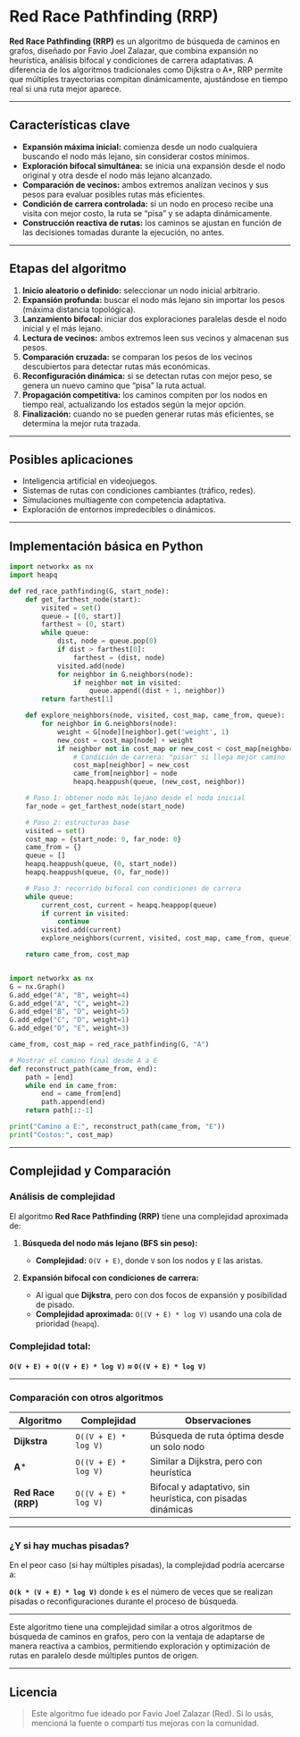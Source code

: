 # Red Race Pathfinding (RRP)

**Red Race Pathfinding (RRP)** es un algoritmo de búsqueda de caminos en grafos, diseñado por Favio Joel Zalazar, que combina expansión no heurística, análisis bifocal y condiciones de carrera adaptativas. A diferencia de los algoritmos tradicionales como Dijkstra o A*, RRP permite que múltiples trayectorias compitan dinámicamente, ajustándose en tiempo real si una ruta mejor aparece.

---

## Características clave

- **Expansión máxima inicial:** comienza desde un nodo cualquiera buscando el nodo más lejano, sin considerar costos mínimos.
- **Exploración bifocal simultánea:** se inicia una expansión desde el nodo original y otra desde el nodo más lejano alcanzado.
- **Comparación de vecinos:** ambos extremos analizan vecinos y sus pesos para evaluar posibles rutas más eficientes.
- **Condición de carrera controlada:** si un nodo en proceso recibe una visita con mejor costo, la ruta se “pisa” y se adapta dinámicamente.
- **Construcción reactiva de rutas:** los caminos se ajustan en función de las decisiones tomadas durante la ejecución, no antes.

---

## Etapas del algoritmo

1. **Inicio aleatorio o definido:** seleccionar un nodo inicial arbitrario.
2. **Expansión profunda:** buscar el nodo más lejano sin importar los pesos (máxima distancia topológica).
3. **Lanzamiento bifocal:** iniciar dos exploraciones paralelas desde el nodo inicial y el más lejano.
4. **Lectura de vecinos:** ambos extremos leen sus vecinos y almacenan sus pesos.
5. **Comparación cruzada:** se comparan los pesos de los vecinos descubiertos para detectar rutas más económicas.
6. **Reconfiguración dinámica:** si se detectan rutas con mejor peso, se genera un nuevo camino que “pisa” la ruta actual.
7. **Propagación competitiva:** los caminos compiten por los nodos en tiempo real, actualizando los estados según la mejor opción.
8. **Finalización:** cuando no se pueden generar rutas más eficientes, se determina la mejor ruta trazada.

---

## Posibles aplicaciones

- Inteligencia artificial en videojuegos.
- Sistemas de rutas con condiciones cambiantes (tráfico, redes).
- Simulaciones multiagente con competencia adaptativa.
- Exploración de entornos impredecibles o dinámicos.

---

## Implementación básica en Python

```python
import networkx as nx
import heapq

def red_race_pathfinding(G, start_node):
    def get_farthest_node(start):
        visited = set()
        queue = [(0, start)]
        farthest = (0, start)
        while queue:
            dist, node = queue.pop(0)
            if dist > farthest[0]:
                farthest = (dist, node)
            visited.add(node)
            for neighbor in G.neighbors(node):
                if neighbor not in visited:
                    queue.append((dist + 1, neighbor))
        return farthest[1]

    def explore_neighbors(node, visited, cost_map, came_from, queue):
        for neighbor in G.neighbors(node):
            weight = G[node][neighbor].get('weight', 1)
            new_cost = cost_map[node] + weight
            if neighbor not in cost_map or new_cost < cost_map[neighbor]:
                # Condición de carrera: "pisar" si llega mejor camino
                cost_map[neighbor] = new_cost
                came_from[neighbor] = node
                heapq.heappush(queue, (new_cost, neighbor))

    # Paso 1: obtener nodo más lejano desde el nodo inicial
    far_node = get_farthest_node(start_node)

    # Paso 2: estructuras base
    visited = set()
    cost_map = {start_node: 0, far_node: 0}
    came_from = {}
    queue = []
    heapq.heappush(queue, (0, start_node))
    heapq.heappush(queue, (0, far_node))

    # Paso 3: recorrido bifocal con condiciones de carrera
    while queue:
        current_cost, current = heapq.heappop(queue)
        if current in visited:
            continue
        visited.add(current)
        explore_neighbors(current, visited, cost_map, came_from, queue)

    return came_from, cost_map


import networkx as nx
G = nx.Graph()
G.add_edge("A", "B", weight=4)
G.add_edge("A", "C", weight=2)
G.add_edge("B", "D", weight=5)
G.add_edge("C", "D", weight=1)
G.add_edge("D", "E", weight=3)

came_from, cost_map = red_race_pathfinding(G, "A")

# Mostrar el camino final desde A a E
def reconstruct_path(came_from, end):
    path = [end]
    while end in came_from:
        end = came_from[end]
        path.append(end)
    return path[::-1]

print("Camino a E:", reconstruct_path(came_from, "E"))
print("Costos:", cost_map)
```

---

## Complejidad y Comparación

### **Análisis de complejidad**

El algoritmo **Red Race Pathfinding (RRP)** tiene una complejidad aproximada de:

1. **Búsqueda del nodo más lejano (BFS sin peso):**
   - **Complejidad:** `O(V + E)`, donde `V` son los nodos y `E` las aristas.

2. **Expansión bifocal con condiciones de carrera:**
   - Al igual que **Dijkstra**, pero con dos focos de expansión y posibilidad de pisado.
   - **Complejidad aproximada:** `O((V + E) * log V)` usando una cola de prioridad (`heapq`).

### **Complejidad total:**

**`O(V + E) + O((V + E) * log V)`  ≈  `O((V + E) * log V)`**

---

### **Comparación con otros algoritmos**

| **Algoritmo**   | **Complejidad**               | **Observaciones**                          |
|-----------------|-------------------------------|--------------------------------------------|
| **Dijkstra**    | `O((V + E) * log V)`           | Búsqueda de ruta óptima desde un solo nodo |
| **A***          | `O((V + E) * log V)`           | Similar a Dijkstra, pero con heurística    |
| **Red Race (RRP)** | `O((V + E) * log V)`       | Bifocal y adaptativo, sin heurística, con pisadas dinámicas |

---

### **¿Y si hay muchas pisadas?**

En el peor caso (si hay múltiples pisadas), la complejidad podría acercarse a:

**`O(k * (V + E) * log V)`** donde `k` es el número de veces que se realizan pisadas o reconfiguraciones durante el proceso de búsqueda.

---

Este algoritmo tiene una complejidad similar a otros algoritmos de búsqueda de caminos en grafos, pero con la ventaja de adaptarse de manera reactiva a cambios, permitiendo exploración y optimización de rutas en paralelo desde múltiples puntos de origen.

---

## Licencia

> Este algoritmo fue ideado por Favio Joel Zalazar (Red). Si lo usás, mencioná la fuente o compartí tus mejoras con la comunidad.